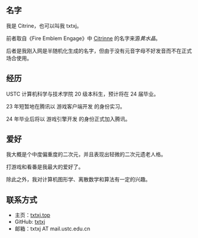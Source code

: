 <div style="max-width:70ch; margin:auto; padding: 1em 0">

## 名字

我是 Citrine，也可以叫我 txtxj。

前者取自《Fire Emblem Engage》中 [Citrinne](https://fireemblem.fandom.com/wiki/Citrinne) 的名字来源*黄水晶*。

后者是我刚入网是半随机化生成的名字，但由于没有元音字母不好发音而不在正式场合使用。

## 经历

USTC 计算机科学与技术学院 20 级本科生，预计将在 24 届毕业。

23 年短暂地在腾讯以 游戏客户端开发 的身份实习。

24 年毕业后将以 游戏引擎开发 的身份正式加入腾讯。

## 爱好

我大概是个中度偏重度的二次元，并且表现出轻微的二次元遗老人格。

打游戏和看番是我最大的爱好了。

除此之外，我对计算机图形学、离散数学和算法有一定的兴趣。

## 联系方式

- 主页：[txtxj.top](https://txtxj.top)
- GitHub: [txtxj](https://github.com/txtxj)
- 邮箱：txtxj AT mail.ustc.edu.cn

</div>
